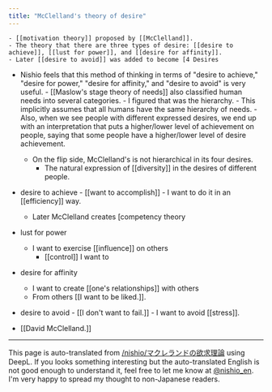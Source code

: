 ```yaml
---
title: "McClelland's theory of desire"
---
```


    - [[motivation theory]] proposed by [[McClelland]].
    - The theory that there are three types of desire: [[desire to achieve]], [[lust for power]], and [[desire for affinity]].
    - Later [[desire to avoid]] was added to become [4 Desires
- Nishio feels that this method of thinking in terms of "desire to achieve," "desire for power," "desire for affinity," and "desire to avoid" is very useful.
        - [[Maslow's stage theory of needs]] also classified human needs into several categories.
        - I figured that was the hierarchy.
        - This implicitly assumes that all humans have the same hierarchy of needs.
        - Also, when we see people with different expressed desires, we end up with an interpretation that puts a higher/lower level of achievement on people, saying that some people have a higher/lower level of desire achievement.
    - On the flip side, McClelland's is not hierarchical in its four desires.
        - The natural expression of [[diversity]] in the desires of different people.


- desire to achieve
        - [[want to accomplish]]
        - I want to do it in an [[efficiency]] way.
    - Later McClelland creates [competency theory
- lust for power
    - I want to exercise [[influence]] on others
        - [[control]] I want to
- desire for affinity
    - I want to create [[one's relationships]] with others
    - From others [[I want to be liked.]].
- desire to avoid
        - [[I don't want to fail.]]
        - I want to avoid [[stress]].

- [[David McClelland.]]

---
This page is auto-translated from [/nishio/マクレランドの欲求理論](https://scrapbox.io/nishio/マクレランドの欲求理論) using DeepL. If you looks something interesting but the auto-translated English is not good enough to understand it, feel free to let me know at [@nishio_en](https://twitter.com/nishio_en). I'm very happy to spread my thought to non-Japanese readers.